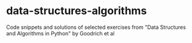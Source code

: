 # data-structures-algorithms
Code snippets and solutions of selected exercises from "Data Structures and Algorithms in Python" by Goodrich et al
